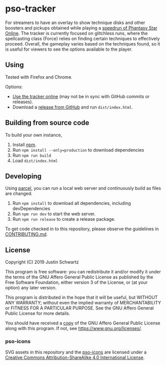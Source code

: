 # pso-tracker

For streamers to have an overlay to show technique disks and other boosters and pickups obtained while playing a [speedrun of Phantasy Star Online](https://www.speedrun.com/pso).
The tracker is currently focused on glitchless runs, where the spellcasting class (Force) relies on finding certain techniques to effectively proceed. Overall, the gameplay varies based on the techniques found, so it is useful for viewers to see the options available to the player.

## Using

Tested with Firefox and Chrome.

Options:
- [Use the tracker online](http://schwjm.me/pso-tracker) (may not be in sync with GitHub commits or releases).
- Download a [release from GitHub](https://github.com/akdb/pso-tracker/releases) and run `dist/index.html`.

## Building from source code

To build your own instance,

1. Install [npm](https://www.npmjs.com/get-npm).
1. Run `npm install --only=production` to download dependencies
1. Run `npm run build` 
1. Load `dist/index.html`

## Developing

Using [parcel](https://parceljs.org/), you can run a local web server and continuously build as files are changed.

1. Run `npm install` to download all dependencies, including devDependencies
1. Run `npm run dev` to start the web server.
1. Run `npm run release` to create a release package.

To get code checked in to this repository, please observe the guidelines in [CONTRIBUTING.md](CONTRIBUTING.md).

## License

Copyright (C) 2019 Justin Schwartz

This program is free software: you can redistribute it and/or modify it under the terms of the GNU Affero General Public License as published by the Free Software Foundation, either version 3 of the License, or (at your option) any later version.

This program is distributed in the hope that it will be useful, but WITHOUT ANY WARRANTY; without even the implied warranty of MERCHANTABILITY or FITNESS FOR A PARTICULAR PURPOSE. See the GNU Affero General Public License for more details.

You should have received a [copy](LICENSE.txt) of the GNU Affero General Public License along with this program. If not, see <https://www.gnu.org/licenses/>.

### pso-icons

SVG assets in this repository and the [pso-icons](https://github.com/akdb/pso-icons) are licensed under a [Creative Commons Attribution-ShareAlike 4.0 International License](https://creativecommons.org/licenses/by-sa/4.0/).
